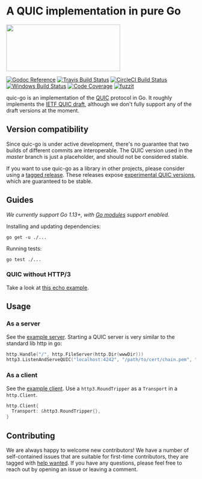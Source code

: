 # A QUIC implementation in pure Go

<img src="docs/quic.png" width=303 height=124>

[![Godoc Reference](https://img.shields.io/badge/godoc-reference-blue.svg?style=flat-square)](https://godoc.org/github.com/lucas-clemente/quic-go)
[![Travis Build Status](https://img.shields.io/travis/lucas-clemente/quic-go/master.svg?style=flat-square&label=Travis+build)](https://travis-ci.org/lucas-clemente/quic-go)
[![CircleCI Build Status](https://img.shields.io/circleci/project/github/lucas-clemente/quic-go.svg?style=flat-square&label=CircleCI+build)](https://circleci.com/gh/lucas-clemente/quic-go)
[![Windows Build Status](https://img.shields.io/appveyor/ci/lucas-clemente/quic-go/master.svg?style=flat-square&label=windows+build)](https://ci.appveyor.com/project/lucas-clemente/quic-go/branch/master)
[![Code Coverage](https://img.shields.io/codecov/c/github/lucas-clemente/quic-go/master.svg?style=flat-square)](https://codecov.io/gh/lucas-clemente/quic-go/)
[![fuzzit](https://app.fuzzit.dev/badge?org_id=quic-go&branch=master)](https://fuzzit.dev)

quic-go is an implementation of the [QUIC](https://en.wikipedia.org/wiki/QUIC) protocol in Go. It roughly implements the [IETF QUIC draft](https://github.com/quicwg/base-drafts), although we don't fully support any of the draft versions at the moment.

## Version compatibility

Since quic-go is under active development, there's no guarantee that two builds of different commits are interoperable. The QUIC version used in the *master* branch is just a placeholder, and should not be considered stable.

If you want to use quic-go as a library in other projects, please consider using a [tagged release](https://github.com/lucas-clemente/quic-go/releases). These releases expose [experimental QUIC versions](https://github.com/quicwg/base-drafts/wiki/QUIC-Versions), which are guaranteed to be stable.

## Guides

*We currently support Go 1.13+, with [Go modules](https://github.com/golang/go/wiki/Modules) support enabled.*

Installing and updating dependencies:

    go get -u ./...

Running tests:

    go test ./...

### QUIC without HTTP/3

Take a look at [this echo example](example/echo/echo.go).

## Usage

### As a server

See the [example server](example/main.go). Starting a QUIC server is very similar to the standard lib http in go:

```go
http.Handle("/", http.FileServer(http.Dir(wwwDir)))
http3.ListenAndServeQUIC("localhost:4242", "/path/to/cert/chain.pem", "/path/to/privkey.pem", nil)
```

### As a client

See the [example client](example/client/main.go). Use a `http3.RoundTripper` as a `Transport` in a `http.Client`.

```go
http.Client{
  Transport: &http3.RoundTripper{},
}
```

## Contributing

We are always happy to welcome new contributors! We have a number of self-contained issues that are suitable for first-time contributors, they are tagged with [help wanted](https://github.com/lucas-clemente/quic-go/issues?q=is%3Aissue+is%3Aopen+label%3A%22help+wanted%22). If you have any questions, please feel free to reach out by opening an issue or leaving a comment.
